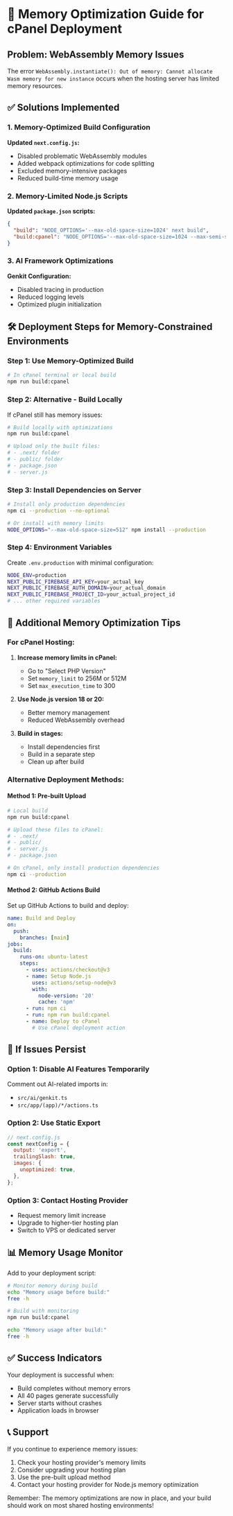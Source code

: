 # 🚨 Memory Optimization Guide for cPanel Deployment

## Problem: WebAssembly Memory Issues

The error `WebAssembly.instantiate(): Out of memory: Cannot allocate Wasm memory for new instance` occurs when the hosting server has limited memory resources.

## ✅ Solutions Implemented

### 1. Memory-Optimized Build Configuration

**Updated `next.config.js`:**
- Disabled problematic WebAssembly modules
- Added webpack optimizations for code splitting
- Excluded memory-intensive packages
- Reduced build-time memory usage

### 2. Memory-Limited Node.js Scripts

**Updated `package.json` scripts:**
```json
{
  "build": "NODE_OPTIONS='--max-old-space-size=1024' next build",
  "build:cpanel": "NODE_OPTIONS='--max-old-space-size=1024 --max-semi-space-size=64' next build"
}
```

### 3. AI Framework Optimizations

**Genkit Configuration:**
- Disabled tracing in production
- Reduced logging levels
- Optimized plugin initialization

## 🛠️ Deployment Steps for Memory-Constrained Environments

### Step 1: Use Memory-Optimized Build
```bash
# In cPanel terminal or local build
npm run build:cpanel
```

### Step 2: Alternative - Build Locally
If cPanel still has memory issues:
```bash
# Build locally with optimizations
npm run build:cpanel

# Upload only the built files:
# - .next/ folder
# - public/ folder  
# - package.json
# - server.js
```

### Step 3: Install Dependencies on Server
```bash
# Install only production dependencies
npm ci --production --no-optional

# Or install with memory limits
NODE_OPTIONS="--max-old-space-size=512" npm install --production
```

### Step 4: Environment Variables
Create `.env.production` with minimal configuration:
```bash
NODE_ENV=production
NEXT_PUBLIC_FIREBASE_API_KEY=your_actual_key
NEXT_PUBLIC_FIREBASE_AUTH_DOMAIN=your_actual_domain
NEXT_PUBLIC_FIREBASE_PROJECT_ID=your_actual_project_id
# ... other required variables
```

## 🔧 Additional Memory Optimization Tips

### For cPanel Hosting:
1. **Increase memory limits in cPanel:**
   - Go to "Select PHP Version"
   - Set `memory_limit` to 256M or 512M
   - Set `max_execution_time` to 300

2. **Use Node.js version 18 or 20:**
   - Better memory management
   - Reduced WebAssembly overhead

3. **Build in stages:**
   - Install dependencies first
   - Build in a separate step
   - Clean up after build

### Alternative Deployment Methods:

#### Method 1: Pre-built Upload
```bash
# Local build
npm run build:cpanel

# Upload these files to cPanel:
# - .next/
# - public/
# - server.js
# - package.json

# On cPanel, only install production dependencies
npm ci --production
```

#### Method 2: GitHub Actions Build
Set up GitHub Actions to build and deploy:
```yaml
name: Build and Deploy
on:
  push:
    branches: [main]
jobs:
  build:
    runs-on: ubuntu-latest
    steps:
      - uses: actions/checkout@v3
      - name: Setup Node.js
        uses: actions/setup-node@v3
        with:
          node-version: '20'
          cache: 'npm'
      - run: npm ci
      - run: npm run build:cpanel
      - name: Deploy to cPanel
        # Use cPanel deployment action
```

## 🚨 If Issues Persist

### Option 1: Disable AI Features Temporarily
Comment out AI-related imports in:
- `src/ai/genkit.ts`
- `src/app/(app)/*/actions.ts`

### Option 2: Use Static Export
```javascript
// next.config.js
const nextConfig = {
  output: 'export',
  trailingSlash: true,
  images: {
    unoptimized: true,
  },
};
```

### Option 3: Contact Hosting Provider
- Request memory limit increase
- Upgrade to higher-tier hosting plan
- Switch to VPS or dedicated server

## 📊 Memory Usage Monitor

Add to your deployment script:
```bash
# Monitor memory during build
echo "Memory usage before build:"
free -h

# Build with monitoring
npm run build:cpanel

echo "Memory usage after build:"
free -h
```

## ✅ Success Indicators

Your deployment is successful when:
- Build completes without memory errors
- All 40 pages generate successfully
- Server starts without crashes
- Application loads in browser

## 📞 Support

If you continue to experience memory issues:
1. Check your hosting provider's memory limits
2. Consider upgrading your hosting plan
3. Use the pre-built upload method
4. Contact your hosting provider for Node.js memory optimization

Remember: The memory optimizations are now in place, and your build should work on most shared hosting environments!
